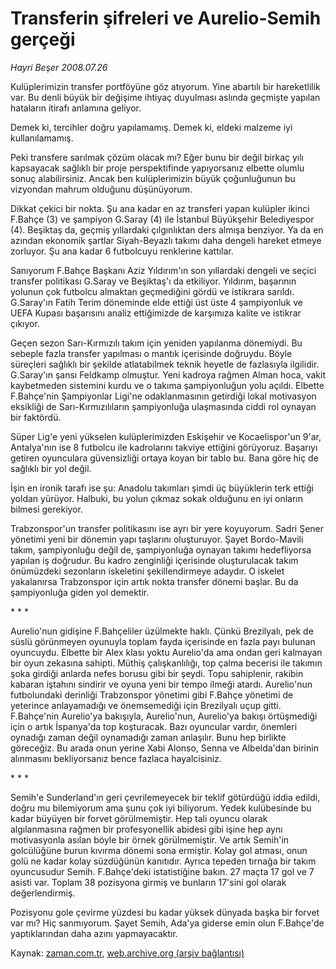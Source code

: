 # Transferin şifreleri ve Aurelio-Semih gerçeği

*Hayri Beşer 2008.07.26*

<tr><td class="metin" colspan="2" style="padding-top: 20px; padding-left: 5px; padding-right: 10px;">Kulüplerimizin transfer portföyüne göz atıyorum. Yine abartılı bir hareketlilik var. Bu denli büyük bir değişime ihtiyaç duyulması aslında geçmişte yapılan hataların itirafı anlamına geliyor.</td></tr><tr><td class="metin" colspan="2" style="padding-top: 20px; padding-left: 5px; padding-right: 10px;"><p>Demek ki, tercihler doğru yapılamamış. Demek ki, eldeki malzeme iyi kullanılamamış. 
<p>Peki transfere sarılmak çözüm olacak mı? Eğer bunu bir değil birkaç yılı kapsayacak sağlıklı bir proje perspektifinde yapıyorsanız elbette olumlu sonuç alabilirsiniz. Ancak ben kulüplerimizin büyük çoğunluğunun bu vizyondan mahrum olduğunu düşünüyorum. 
<p>Dikkat çekici bir nokta. Şu ana kadar en az transferi yapan kulüpler ikinci F.Bahçe (3) ve şampiyon G.Saray (4) ile İstanbul Büyükşehir Belediyespor (4). Beşiktaş da, geçmiş yıllardaki çılgınlıktan ders almışa benziyor. Ya da en azından ekonomik şartlar Siyah-Beyazlı takımı daha dengeli hareket etmeye zorluyor. Şu ana kadar 6 futbolcuyu renklerine kattılar.
<p>Sanıyorum F.Bahçe Başkanı Aziz Yıldırım'ın son yıllardaki dengeli ve seçici transfer politikası G.Saray ve Beşiktaş'ı da etkiliyor. Yıldırım, başarının yolunun çok futbolcu almaktan geçmediğini gördü ve istikrara sarıldı. G.Saray'ın Fatih Terim döneminde elde ettiği üst üste 4 şampiyonluk ve UEFA Kupası başarısını analiz ettiğimizde de karşımıza kalite ve istikrar çıkıyor.
<p>Geçen sezon Sarı-Kırmızılı takım için yeniden yapılanma dönemiydi. Bu sebeple fazla transfer yapılması o mantık içerisinde doğruydu. Böyle süreçleri sağlıklı bir şekilde atlatabilmek teknik heyetle de fazlasıyla ilgilidir. G.Saray'ın şansı Feldkamp olmuştur. Yeni kadroya rağmen Alman hoca, vakit kaybetmeden sistemini kurdu ve o takıma şampiyonluğun yolu açıldı. Elbette F.Bahçe'nin Şampiyonlar Ligi'ne odaklanmasının getirdiği lokal motivasyon eksikliği de Sarı-Kırmızılıların şampiyonluğa ulaşmasında ciddi rol oynayan bir faktördü.
<p>Süper Lig'e yeni yükselen kulüplerimizden Eskişehir ve Kocaelispor'un 9'ar, Antalya'nın ise 8 futbolcu ile kadrolarını takviye ettiğini görüyoruz. Başarıyı getiren oyunculara güvensizliği ortaya koyan bir tablo bu. Bana göre hiç de sağlıklı bir yol değil.
<p>İşin en ironik tarafı ise şu: Anadolu takımları şimdi üç büyüklerin terk ettiği yoldan yürüyor. Halbuki, bu yolun çıkmaz sokak olduğunu en iyi onların bilmesi gerekiyor.
<p>Trabzonspor'un transfer politikasını ise ayrı bir yere koyuyorum. Sadri Şener yönetimi yeni bir dönemin yapı taşlarını oluşturuyor. Şayet Bordo-Mavili takım, şampiyonluğu değil de, şampiyonluğa oynayan takımı hedefliyorsa yapılan iş doğrudur. Bu kadro zenginliği içerisinde oluşturulacak takım önümüzdeki sezonların iskeletini şekillendirmeye adaydır. O iskelet yakalanırsa Trabzonspor için artık nokta transfer dönemi başlar. Bu da şampiyonluğa giden yol demektir.
<p>* * *
<p>Aurelio'nun gidişine F.Bahçeliler üzülmekte haklı. Çünkü Brezilyalı, pek de süslü görünmeyen oyunuyla toplam fayda içerisinde en fazla payı bulunan oyuncuydu. Elbette bir Alex klası yoktu Aurelio'da ama ondan geri kalmayan bir oyun zekasına sahipti. Müthiş çalışkanlılığı, top çalma becerisi ile takımın şoka girdiği anlarda nefes borusu gibi bir şeydi. Topu sahiplenir, rakibin kabaran iştahını sindirir ve oyuna yeni bir tempo ilmeği atardı. Aurelio'nun futbolundaki derinliği Trabzonspor yönetimi gibi F.Bahçe yönetimi de yeterince anlayamadığı ve önemsemediği için Brezilyalı uçup gitti. F.Bahçe'nin Aurelio'ya bakışıyla, Aurelio'nun, Aurelio'ya bakışı örtüşmediği için o artık İspanya'da top koşturacak. Bazı oyuncular vardır, önemleri oynadığı zaman değil oynamadığı zaman anlaşılır. Bunu hep birlikte göreceğiz. Bu arada onun yerine Xabi Alonso, Senna ve Albelda'dan birinin alınmasını bekliyorsanız bence fazlaca hayalcisiniz.
<p>* * *
<p>Semih'e Sunderland'ın geri çevrilemeyecek bir teklif götürdüğü iddia edildi, doğru mu bilemiyorum ama şunu çok iyi biliyorum. Yedek kulübesinde bu kadar büyüyen bir forvet görülmemiştir. Hep tali oyuncu olarak algılanmasına rağmen bir profesyonellik abidesi gibi işine hep aynı motivasyonla asılan böyle bir örnek görülmemiştir. Ve artık Semih'in golcülüğüne burun kıvırma dönemi sona ermiştir. Kolay gol atması, onun golü ne kadar kolay süzdüğünün kanıtıdır. Ayrıca tepeden tırnağa bir takım oyuncusudur Semih. F.Bahçe'deki istatistiğine bakın. 27 maçta 17 gol ve 7 asisti var. Toplam 38 pozisyona girmiş ve bunların 17'sini gol olarak değerlendirmiş. 
<p>Pozisyonu gole çevirme yüzdesi bu kadar yüksek dünyada başka bir forvet var mı? Hiç sanmıyorum. Şayet Semih, Ada'ya giderse emin olun F.Bahçe'de yaptıklarından daha azını yapmayacaktır.<br/></p></p></p></p></p></p></p></p></p></p></p></p></p></td></tr>

Kaynak: [zaman.com.tr](http://zaman.com.tr/yazar.do?yazino=718585), [web.archive.org (arşiv bağlantısı)](http://web.archive.org/web/20080912155849/http://www.zaman.com.tr:80/yazar.do?yazino=718585)
